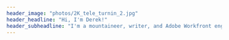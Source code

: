 ```yaml
---
header_image: "photos/2K_tele_turnin_2.jpg"
header_headline: "Hi, I'm Derek!"
header_subheadline: "I'm a mountaineer, writer, and Adobe Workfront engineer living in Silverton, Colorado."
---
```

